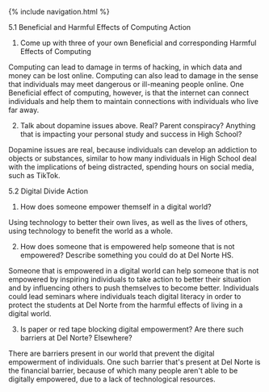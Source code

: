 {% include navigation.html %}


5.1 Beneficial and Harmful Effects of Computing Action

1. Come up with three of your own Beneficial and corresponding Harmful Effects of Computing

Computing can lead to damage in terms of hacking, in which data and money can be lost online. Computing can also lead to damage in the sense that individuals may meet dangerous or ill-meaning people online. One Beneficial effect of computing, however, is that the internet can connect individuals and help them to maintain connections with individuals who live far away.

2. Talk about dopamine issues above. Real? Parent conspiracy? Anything that is impacting your personal study and success in High School?

Dopamine issues are real, because individuals can develop an addiction to objects or substances, similar to how many individuals in High School deal with the implications of being distracted, spending hours on social media, such as TikTok.



5.2 Digital Divide Action

1. How does someone empower themself in a digital world?

Using technology to better their own lives, as well as the lives of others, using technology to benefit the world as a whole.

2. How does someone that is empowered help someone that is not empowered? Describe something you could do at Del Norte HS.

Someone that is empowered in a digital world can help someone that is not empowered by inspiring individuals to take action to better their situation and by influencing others to push themselves to become better. Individuals could lead seminars where individuals teach digital literacy in order to protect the students at Del Norte from the harmful effects of living in a digital world.

3. Is paper or red tape blocking digital empowerment? Are there such barriers at Del Norte? Elsewhere?

There are barriers present in our world that prevent the digital empowerment of individuals. One such barrier that's present at Del Norte is the financial barrier, because of which many people aren't able to be digitally empowered, due to a lack of technological resources.
